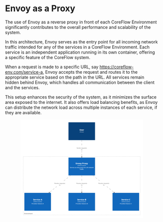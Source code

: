 # Envoy as a Proxy

The use of Envoy as a reverse proxy in front of each CoreFlow Environment significantly contributes to the overall performance and scalability of the system.

In this architecture, Envoy serves as the entry point for all incoming network traffic intended for any of the services in a CoreFlow Environment. Each service is an independent application running in its own container, offering a specific feature of the CoreFlow system.

When a request is made to a specific URL, say https://coreflow-env.com/service-a, Envoy accepts the request and routes it to the appropriate service based on the path in the URL. All services remain hidden behind Envoy, which handles all communication between the client and the services.

This setup enhances the security of the system, as it minimizes the surface area exposed to the internet. It also offers load balancing benefits, as Envoy can distribute the network load across multiple instances of each service, if they are available.

<p align="center">
    <img
        style="display: block;
               width: 80%;"
        src="../assets/structurizr-envoy-proxy.png"
        alt="Logo">
    </img>
</p>

